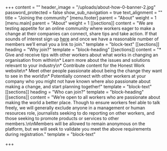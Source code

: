 +++
content = ""
header_image = "/uploads/about-how-0-banner-2.jpg"
password_protected = false
show_sub_navigation = true
text_alignment = ""
title = "Joining the community"
[menu.footer]
parent = "About"
weight = 1
[menu.main]
parent = "About"
weight = 1
[[sections]]
content = "We are testing appetite for an online community where workers eager to make a change at their companies can connect, share tips and take action. If that sounds of interest sign up [here](https://honestwork.org/join/) and once we have a reasonable number of members we’ll email you a link to join."
template = "block-text"
[[sections]]
heading = "Why join?"
template = "block-heading"
[[sections]]
content = "* Give and receive tips with other workers about what works in changing an organisation from within\n* Learn more about the issues and solutions relevant to your industry\n* Contribute content for the Honest Work website\n* Meet other people passionate about being the change they want to see in the world\n* Potentially connect with other workers at your company who you might not have known where also passionate about making a change, and start planning together!"
template = "block-text"
[[sections]]
heading = "Who can join?"
template = "block-heading"
[[sections]]
content = "We’re open to all workers who are passionate about making the world a better place. Though to ensure workers feel able to talk freely, we will generally exclude anyone in a management or human resources role, journalists seeking to do reporting on other workers, and those seeking to promote products or services to other members.\n\nMembers will be allowed to remain anonymous on the platform, but we will seek to validate you meet the above requirements during registration."
template = "block-text"

+++
